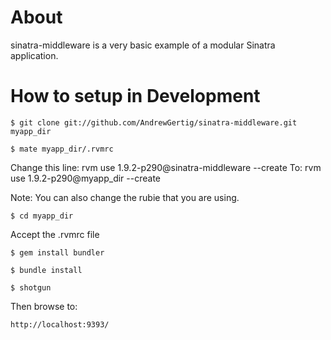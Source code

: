 About
=====
sinatra-middleware is a very basic example of a modular Sinatra application.

How to setup in Development
===========================

`$ git clone git://github.com/AndrewGertig/sinatra-middleware.git myapp_dir`

`$ mate myapp_dir/.rvmrc`

Change this line: 
  rvm use 1.9.2-p290@sinatra-middleware --create
To:
  rvm use 1.9.2-p290@myapp_dir --create
  
Note: You can also change the rubie that you are using.

`$ cd myapp_dir`

Accept the .rvmrc file

`$ gem install bundler`

`$ bundle install`

`$ shotgun`

Then browse to:

`http://localhost:9393/`